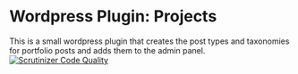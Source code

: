 # Wordpress Plugin: Projects
This is a small wordpress plugin that creates the post types and taxonomies for portfolio posts and adds them to the admin panel.
[![Scrutinizer Code Quality](https://scrutinizer-ci.com/g/jurgenromeijn/wordpress-plugin-projects/badges/quality-score.png?b=master)](https://scrutinizer-ci.com/g/jurgenromeijn/wordpress-plugin-projects/?branch=master)
